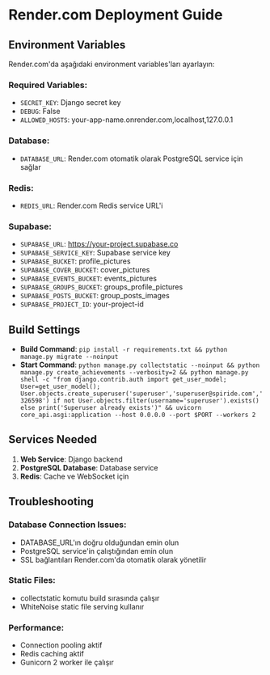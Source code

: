 # Render.com Deployment Guide

## Environment Variables

Render.com'da aşağıdaki environment variables'ları ayarlayın:

### Required Variables:
- `SECRET_KEY`: Django secret key
- `DEBUG`: False
- `ALLOWED_HOSTS`: your-app-name.onrender.com,localhost,127.0.0.1

### Database:
- `DATABASE_URL`: Render.com otomatik olarak PostgreSQL service için sağlar

### Redis:
- `REDIS_URL`: Render.com Redis service URL'i

### Supabase:
- `SUPABASE_URL`: https://your-project.supabase.co
- `SUPABASE_SERVICE_KEY`: Supabase service key
- `SUPABASE_BUCKET`: profile_pictures
- `SUPABASE_COVER_BUCKET`: cover_pictures
- `SUPABASE_EVENTS_BUCKET`: events_pictures
- `SUPABASE_GROUPS_BUCKET`: groups_profile_pictures
- `SUPABASE_POSTS_BUCKET`: group_posts_images
- `SUPABASE_PROJECT_ID`: your-project-id

## Build Settings

- **Build Command**: `pip install -r requirements.txt && python manage.py migrate --noinput`
- **Start Command**: `python manage.py collectstatic --noinput && python manage.py create_achievements --verbosity=2 && python manage.py shell -c "from django.contrib.auth import get_user_model; User=get_user_model(); User.objects.create_superuser('superuser','superuser@spiride.com','326598') if not User.objects.filter(username='superuser').exists() else print('Superuser already exists')" && uvicorn core_api.asgi:application --host 0.0.0.0 --port $PORT --workers 2`

## Services Needed

1. **Web Service**: Django backend
2. **PostgreSQL Database**: Database service
3. **Redis**: Cache ve WebSocket için

## Troubleshooting

### Database Connection Issues:
- DATABASE_URL'ın doğru olduğundan emin olun
- PostgreSQL service'in çalıştığından emin olun
- SSL bağlantıları Render.com'da otomatik olarak yönetilir

### Static Files:
- collectstatic komutu build sırasında çalışır
- WhiteNoise static file serving kullanır

### Performance:
- Connection pooling aktif
- Redis caching aktif
- Gunicorn 2 worker ile çalışır
